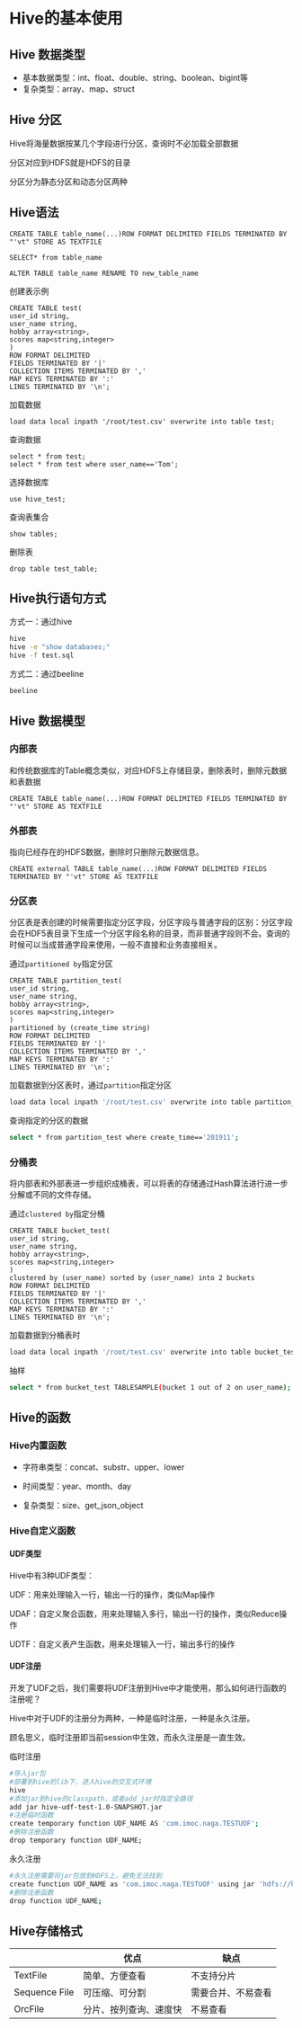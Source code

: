# Hive的基本使用



## Hive 数据类型

- 基本数据类型：int、float、double、string、boolean、bigint等
- 复杂类型：array、map、struct

## Hive 分区

Hive将海量数据按某几个字段进行分区，查询时不必加载全部数据

分区对应到HDFS就是HDFS的目录

分区分为静态分区和动态分区两种

## Hive语法

```hive
CREATE TABLE table_name(...)ROW FORMAT DELIMITED FIELDS TERMINATED BY "'vt" STORE AS TEXTFILE

SELECT* from table_name

ALTER TABLE table_name RENAME TO new_table_name
```

创建表示例

```hive
CREATE TABLE test(
user_id string,
user_name string,
hobby array<string>,
scores map<string,integer>
)
ROW FORMAT DELIMITED
FIELDS TERMINATED BY '|'
COLLECTION ITEMS TERMINATED BY ','
MAP KEYS TERMINATED BY ':'
LINES TERMINATED BY '\n';
```

加载数据

```hive
load data local inpath '/root/test.csv' overwrite into table test;
```

查询数据

```hive
select * from test;
select * from test where user_name=='Tom';
```

选择数据库

```hive
use hive_test;
```

查询表集合

```hive
show tables;
```

删除表

```hive
drop table test_table;
```



## Hive执行语句方式

方式一：通过hive

```bash
hive
hive -e "show databases;"
hive -f test.sql
```

方式二：通过beeline

```bash
beeline
```

## **Hive 数据模型**
### 内部表

和传统数据库的Table概念类似，对应HDFS上存储目录，删除表时，删除元数据和表数据

```hive
CREATE TABLE table_name(...)ROW FORMAT DELIMITED FIELDS TERMINATED BY "'vt" STORE AS TEXTFILE
```

### 外部表

指向已经存在的HDFS数据，删除时只删除元数据信息。

```hive
CREATE external TABLE table_name(...)ROW FORMAT DELIMITED FIELDS TERMINATED BY "'vt" STORE AS TEXTFILE
```

### 分区表

分区表是表创建的时候需要指定分区字段，分区字段与普通字段的区别：分区字段会在HDF5表目录下生成一个分区字段名称的目录，而非普通字段则不会。查询的时候可以当成普通字段来使用，一般不直接和业务直接相关。

通过`partitioned by`指定分区

```hive
CREATE TABLE partition_test(
user_id string,
user_name string,
hobby array<string>,
scores map<string,integer>
)
partitioned by (create_time string)
ROW FORMAT DELIMITED
FIELDS TERMINATED BY '|'
COLLECTION ITEMS TERMINATED BY ','
MAP KEYS TERMINATED BY ':'
LINES TERMINATED BY '\n';
```

加载数据到分区表时，通过`partition`指定分区

```bash
load data local inpath '/root/test.csv' overwrite into table partition_test partition(create_time='201911');
```

查询指定的分区的数据

```bash
select * from partition_test where create_time=='201911';
```

### 分桶表

将内部表和外部表进一步组织成桶表，可以将表的存储通过Hash算法进行进一步分解或不同的文件存储。

通过`clustered by`指定分桶

```hive
CREATE TABLE bucket_test(
user_id string,
user_name string,
hobby array<string>,
scores map<string,integer>
)
clustered by (user_name) sorted by (user_name) into 2 buckets 
ROW FORMAT DELIMITED
FIELDS TERMINATED BY '|'
COLLECTION ITEMS TERMINATED BY ','
MAP KEYS TERMINATED BY ':'
LINES TERMINATED BY '\n';
```

加载数据到分桶表时

```bash
load data local inpath '/root/test.csv' overwrite into table bucket_test;
```

抽样

```bash
select * from bucket_test TABLESAMPLE(bucket 1 out of 2 on user_name);
```

## Hive的函数

### Hive内置函数

- 字符串类型：concat、substr、upper、lower

- 时间类型：year、month、day

- 复杂类型：size、get_json_object

### Hive自定义函数

#### UDF类型

Hive中有3种UDF类型：

UDF：用来处理输入一行，输出一行的操作，类似Map操作

UDAF：自定义聚合函数，用来处理输入多行，输出一行的操作，类似Reduce操作

UDTF：自定义表产生函数，用来处理输入一行，输出多行的操作
#### UDF注册

开发了UDF之后，我们需要将UDF注册到Hive中才能使用，那么如何进行函数的注册呢？

Hive中对于UDF的注册分为两种，一种是临时注册，一种是永久注册。

顾名思义，临时注册即当前session中生效，而永久注册是一直生效。

临时注册

```bash
#导入jar包
#部署到hive的lib下，进入hive的交互式环境
hive
#添加jar到hive的classpath，或者add jar时指定全路径
add jar hive-udf-test-1.0-SNAPSHOT.jar
#注册临时函数
create temporary function UDF_NAME AS 'com.imoc.naga.TESTUOF';
#删除注册函数
drop temporary function UDF_NAME;
```

永久注册

```bash
#永久注册需要将jar包放到HDFS上，避免无法找到
create function UDF_NAME as 'com.imoc.naga.TESTUOF' using jar 'hdfs://hive_udf/hive-udf-test-1.0-SNAPSHOT.jar';
#删除注册函数
drop function UDF_NAME;
```

## Hive存储格式

|               | 优点                   | 缺点               |
| ------------- | ---------------------- | ------------------ |
| TextFile      | 简单、方便查看         | 不支持分片         |
| Sequence File | 可压缩、可分割         | 需要合并、不易查看 |
| OrcFile       | 分片、按列查询、速度快 | 不易查看           |

 
